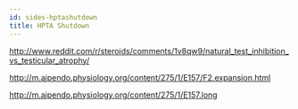 ```yaml
---
id: sides-hptashutdown
title: HPTA Shutdown
---
```


http://www.reddit.com/r/steroids/comments/1v8qw9/natural_test_inhibition_vs_testicular_atrophy/

http://m.ajpendo.physiology.org/content/275/1/E157/F2.expansion.html

http://m.ajpendo.physiology.org/content/275/1/E157.long